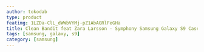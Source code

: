 ```yaml
---
author: tokodab
type: product
featimg: 1LZDa-ClL_dWWbVYMj-pZ1AbAGRlFeGHa
title: Clean Bandit feat Zara Larsson - Symphony Samsung Galaxy S9 Case
tags: [samsung, galaxy, s9]
category: [samsung]
---
```

